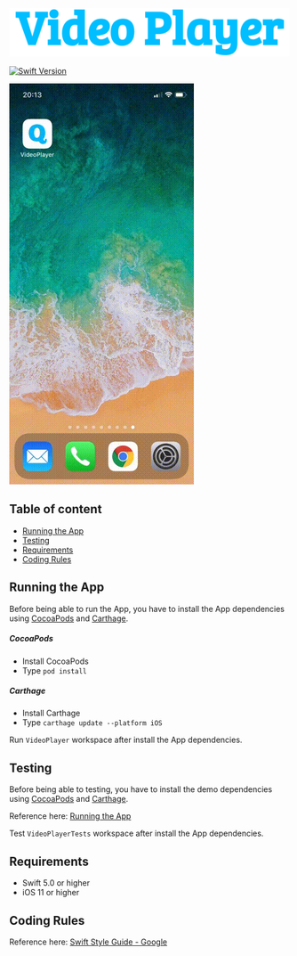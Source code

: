 <div align="center">
<img src="/VideoPlayer/Resources/logo.png" title="VideoPlayer">
</div>

[![Swift Version](https://img.shields.io/badge/language-swift%205.0-brightgreen.svg)](https://developer.apple.com/swift) 

![demo](/VideoPlayer/Resources/demo.gif)

## Table of content

- [Running the App](#Running-the-App)
- [Testing](#Testing)
- [Requirements](#Requirements)
- [Coding Rules](#Coding-rules)

## Running the App

Before being able to run the App, you have to install the App dependencies using [CocoaPods](https://cocoapods.org/) and [Carthage](https://github.com/Carthage/Carthage).

##### CocoaPods

- Install CocoaPods
- Type `pod install`

##### Carthage

- Install Carthage
- Type `carthage update --platform iOS`

Run `VideoPlayer` workspace after install the App dependencies.

## Testing

Before being able to testing, you have to install the demo dependencies using [CocoaPods](https://cocoapods.org/) and [Carthage](https://github.com/Carthage/Carthage).

Reference here: [Running the App](#Running-the-App)

Test `VideoPlayerTests` workspace after install the App dependencies.

## Requirements

- Swift 5.0 or higher
- iOS 11 or higher

## Coding Rules

Reference here: [Swift Style Guide - Google](https://google.github.io/swift/)
